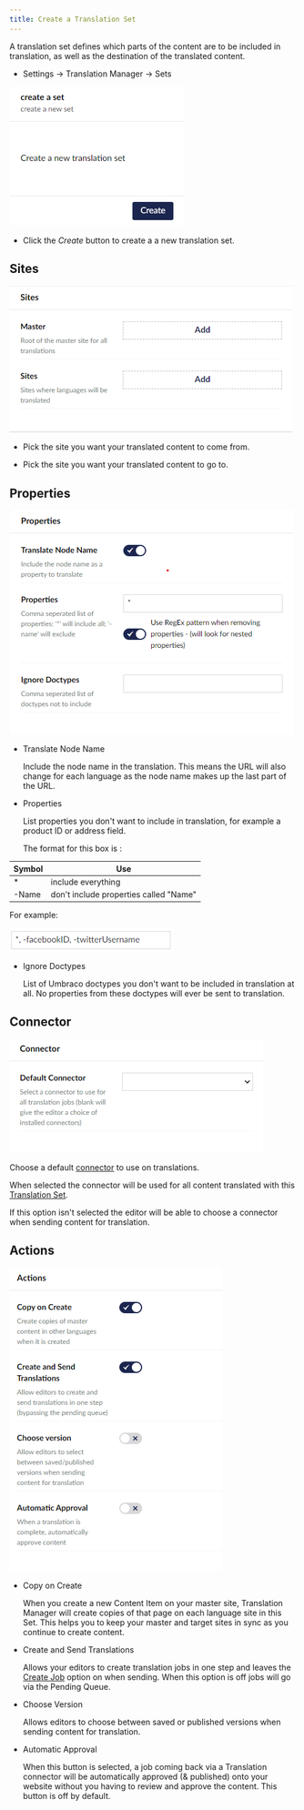 ```yaml
---
title: Create a Translation Set
---
```


A translation set defines which parts of the content are to be included in translation, as well as the destination of the translated content. 

- Settings -> Translation Manager -> Sets 

![Create set button](createset.png)

- Click the *Create* button to create a a new translation set.

## Sites 
![Translation set options](translationsets.png)
- Pick the site you want your translated content to come from.

- Pick the site you want your translated content to go to.

## Properties 
![Properties options](properties.png)
- Translate Node Name

    Include the node name in the translation. This means the URL will also change for each language as the node name makes up the last part of the URL.

- Properties 

    List properties you don't want to include in translation, for example a product ID or address field. 

    The format for this box is : 

Symbol | Use
-------|---
\*     | include everything
-Name  | don't include properties called "Name"

 For example:

 ![Example](notwitter.png)

 

- Ignore Doctypes

   List of Umbraco doctypes you don't want to be included in translation at all. No properties from these doctypes will ever be sent to translation.


## Connector
 ![Connector options](defaultconnector.png)

   Choose a default [connector](../../key_topics/connector) to use on translations. 
   
   When selected the connector will be used for all content translated with this [Translation Set](../../key_topics/set).
   
   If this option isn't selected the editor will be able to choose a connector when sending content for translation.

## Actions 
 ![Actions options](actionsbox.png)
    
- Copy on Create 
  
    When you create a new Content Item on your master site, Translation Manager will create copies of that page on each language site in this Set. This helps you to keep your master and target sites in sync as you continue to create content. 

- Create and Send Translations 

    Allows your editors to create translation jobs in one step and leaves the [Create Job](/tm/guides/content/send) option on when sending. When this option is off jobs will go via the Pending Queue.

- Choose Version

    Allows editors to choose between saved or published versions when sending content for translation.

- Automatic Approval

    When this button is selected, a job coming back via a Translation connector will be automatically approved (& published) onto your website without you having to review and approve the content. This button is off by default.
